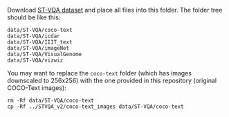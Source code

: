 
Download [ST-VQA dataset](https://rrc.cvc.uab.es/?ch=11) and place all files into this folder. The folder tree should be like this:


```
data/ST-VQA/coco-text
data/ST-VQA/icdar
data/ST-VQA/IIIT_text
data/ST-VQA/imageNet
data/ST-VQA/VisualGenome
data/ST-VQA/vizwiz
```

You may want to replace the ```coco-text``` folder (which has images downscaled to 256x256) with the one provided in this repository (original COCO-Text images):


```
rm -Rf data/ST-VQA/coco-text
cp -Rf ../STVQA_v2/coco-text_images data/ST-VQA/coco-text
```
